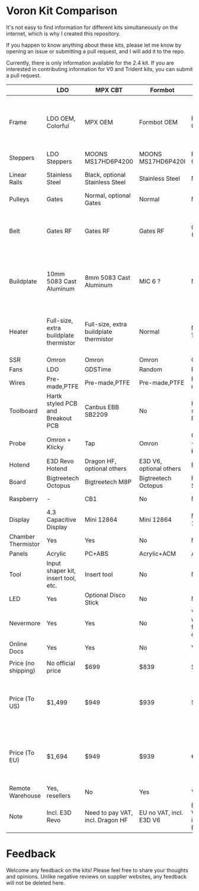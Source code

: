 # Voron Kit Comparison

It's not easy to find information for different kits simultaneously on the internet, which is why I created this repository.

If you happen to know anything about these kits, please let me know by opening an issue or submitting a pull request, and I will add it to the repo.

Currently, there is only information available for the 2.4 kit. If you are interested in contributing information for V0 and Trident kits, you can submit a pull request.



|              | LDO                                    | MPX CBT                     | Formbot            | Fysetc      | Siboor          | Note                                                         |
| ------------ | -------------------------------------- | -------------------------------------- | ------------------ | ---------------- | --------------------- | ------------------------------------------------------------ |
| Frame        | LDO OEM, Colorful                      | MPX OEM                                | Formbot OEM        | Fysetc OEM | Misumi NFS?           | Siboor listed as Misumi NFSB, pic with "Mismi NFS"           |
| Steppers     | LDO Steppers                           | MOONS MS17HD6P4200                     | MOONS MS17HD6P420I | Fysetc OEM | Stepperonline         |                                                              |
| Linear Rails | Stainless Steel                        | Black, optional Stainless Steel        | Stainless Steel    | Normal           | Normal + Hiwin MGN12H |                                                              |
| Pulleys      | Gates                                  | Normal, optional Gates                 | Normal             | Normal           | Normal                |                                                              |
| Belt         | Gates RF                               | Gates RF                               | Gates RF           | Gates (RF?)      | Gates RF              | Fysetc mentions Gates, but not sure it's RF or not |
| Buildplate   | 10mm 5083 Cast Aluminum                | 8mm 5083 Cast Aluminum                 | MIC 6 ?            | MIC 6 ?          | MIC 6 ?               | Formbot, Fysetc, Siboor mentioned MIC 6, But I believe it isn't. |
| Heater       | Full-size, extra buildplate thermistor | Full-size, extra buildplate thermistor | Normal             | Normal ?         | Normal              | Fysetc has full-size listed in Ali, but not mentioned in BOM |
| SSR | Omron | Omron | Omron | Omron | Delixi |  |
| Fans         | LDO                                    | GDSTime                                | Random             | Random           | Random                |                                                              |
| Wires | Pre-made,PTFE | Pre-made,PTFE | Pre-made,PTFE | Pre-made | Pre-made | |
| Toolboard    | Hartk styled PCB and Breakout PCB      | Canbus EBB SB2209                      | No                 | Hartk styled PCB | Hartk styled PCB |                                                              |
| Probe        | Omron + Klicky                         | Tap                                    | Omron | Omron + Klicky？ | Omron + Klicky？ |                                                              |
| Hotend | E3D Revo Hotend | Dragon HF, optional others | E3D V6, optional others | E3D V6 | Dragon HF | |
| Board | Bigtreetech Octopus | Bigtreetech M8P | Bigtreetech Octopus | FYSETC Spider | FYSETC Spider | |
| Raspberry | - | CB1 | No | No | Orangepi Zero2 | |
| Display | 4.3 Capacitive Display | Mini 12864 | Mini 12864 | Mini 12864 | Mini 12864 | |
| Chamber Thermistor | Yes | Yes | No | No | No | |
| Panels | Acrylic | PC+ABS | Acrylic+ACM | Acrylic | PC | |
| Tool | Input shaper kit, insert tool, etc. | Insert tool | No | No | Yes | |
| LED | Yes | Optional Disco Stick | No | No | No | |
| Nevermore | Yes | Yes | No | Yes, with filter cotton | No | |
| Online Docs | Yes | Yes | No | Yes | No | |
| | | | | | | |
| Price (no shipping) | No official price | $699 | $839 | $916 | $819 | |
| Price (To US) | $1,499 | $949 | $939 | $916 | $1,019 | *If have remote warehouse, it's the price from local warehouse |
| Price (To EU) | $1,694 | $949 | $939 | €1,040 | €939 | *If have remote warehouse, it's the price from local warehouse |
| Remote Warehouse | Yes, resellers | No | Yes | Yes | No | |
| Note | Incl. E3D Revo | Need to pay VAT, incl. Dragon HF | EU no VAT, incl. E3D V6 | EU no VAT, incl. E3D V6 | Need to pay VAT, incl. Dragon HF | |

# Feedback

Welcome any feedback on the kits! Please feel free to share your thoughts and opinions. Unlike negative reviews on supplier websites, any feedback will not be deleted here.

